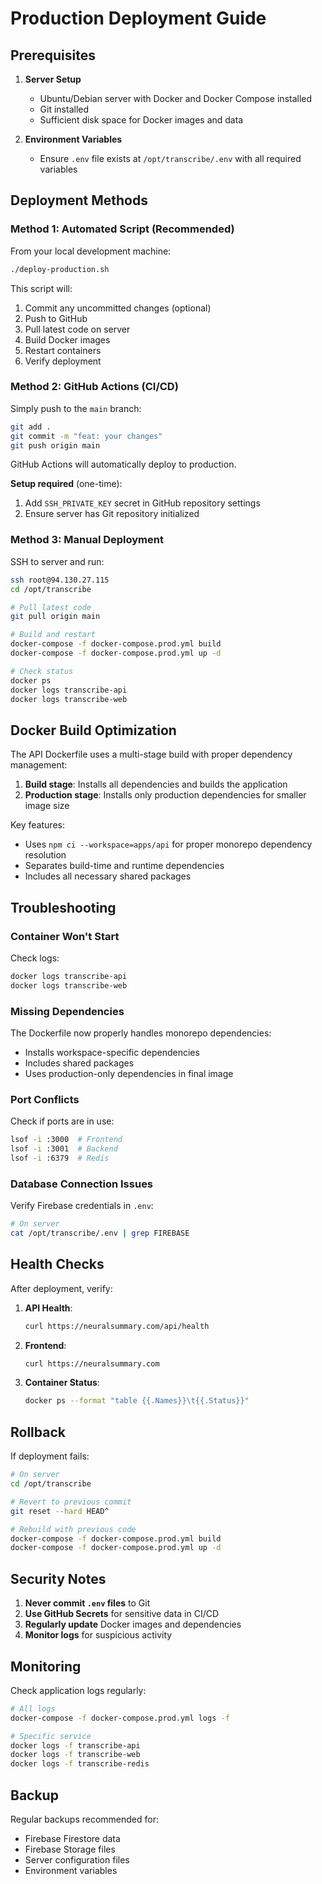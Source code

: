 # Production Deployment Guide

## Prerequisites

1. **Server Setup**
   - Ubuntu/Debian server with Docker and Docker Compose installed
   - Git installed
   - Sufficient disk space for Docker images and data

2. **Environment Variables**
   - Ensure `.env` file exists at `/opt/transcribe/.env` with all required variables

## Deployment Methods

### Method 1: Automated Script (Recommended)

From your local development machine:

```bash
./deploy-production.sh
```

This script will:
1. Commit any uncommitted changes (optional)
2. Push to GitHub
3. Pull latest code on server
4. Build Docker images
5. Restart containers
6. Verify deployment

### Method 2: GitHub Actions (CI/CD)

Simply push to the `main` branch:

```bash
git add .
git commit -m "feat: your changes"
git push origin main
```

GitHub Actions will automatically deploy to production.

**Setup required** (one-time):
1. Add `SSH_PRIVATE_KEY` secret in GitHub repository settings
2. Ensure server has Git repository initialized

### Method 3: Manual Deployment

SSH to server and run:

```bash
ssh root@94.130.27.115
cd /opt/transcribe

# Pull latest code
git pull origin main

# Build and restart
docker-compose -f docker-compose.prod.yml build
docker-compose -f docker-compose.prod.yml up -d

# Check status
docker ps
docker logs transcribe-api
docker logs transcribe-web
```

## Docker Build Optimization

The API Dockerfile uses a multi-stage build with proper dependency management:

1. **Build stage**: Installs all dependencies and builds the application
2. **Production stage**: Installs only production dependencies for smaller image size

Key features:
- Uses `npm ci --workspace=apps/api` for proper monorepo dependency resolution
- Separates build-time and runtime dependencies
- Includes all necessary shared packages

## Troubleshooting

### Container Won't Start

Check logs:
```bash
docker logs transcribe-api
docker logs transcribe-web
```

### Missing Dependencies

The Dockerfile now properly handles monorepo dependencies:
- Installs workspace-specific dependencies
- Includes shared packages
- Uses production-only dependencies in final image

### Port Conflicts

Check if ports are in use:
```bash
lsof -i :3000  # Frontend
lsof -i :3001  # Backend
lsof -i :6379  # Redis
```

### Database Connection Issues

Verify Firebase credentials in `.env`:
```bash
# On server
cat /opt/transcribe/.env | grep FIREBASE
```

## Health Checks

After deployment, verify:

1. **API Health**:
   ```bash
   curl https://neuralsummary.com/api/health
   ```

2. **Frontend**:
   ```bash
   curl https://neuralsummary.com
   ```

3. **Container Status**:
   ```bash
   docker ps --format "table {{.Names}}\t{{.Status}}"
   ```

## Rollback

If deployment fails:

```bash
# On server
cd /opt/transcribe

# Revert to previous commit
git reset --hard HEAD^

# Rebuild with previous code
docker-compose -f docker-compose.prod.yml build
docker-compose -f docker-compose.prod.yml up -d
```

## Security Notes

1. **Never commit `.env` files** to Git
2. **Use GitHub Secrets** for sensitive data in CI/CD
3. **Regularly update** Docker images and dependencies
4. **Monitor logs** for suspicious activity

## Monitoring

Check application logs regularly:

```bash
# All logs
docker-compose -f docker-compose.prod.yml logs -f

# Specific service
docker logs -f transcribe-api
docker logs -f transcribe-web
docker logs -f transcribe-redis
```

## Backup

Regular backups recommended for:
- Firebase Firestore data
- Firebase Storage files
- Server configuration files
- Environment variables